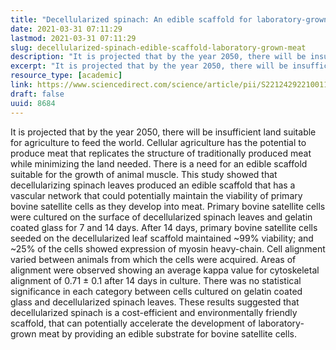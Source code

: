```yaml
---
title: "Decellularized spinach: An edible scaffold for laboratory-grown meat"
date: 2021-03-31 07:11:29
lastmod: 2021-03-31 07:11:29
slug: decellularized-spinach-edible-scaffold-laboratory-grown-meat
description: "It is projected that by the year 2050, there will be insufficient land suitable for agriculture to feed the world. Cellular agriculture has the potential to produce meat that replicates the structure of traditionally produced meat while minimizing the land needed. There is a need for an edible scaffold suitable for the growth of animal muscle. This study showed that decellularizing spinach leaves produced an edible scaffold that has a vascular network that could potentially maintain the viability of primary bovine satellite cells as they develop into meat."
excerpt: "It is projected that by the year 2050, there will be insufficient land suitable for agriculture to feed the world. Cellular agriculture has the potential to produce meat that replicates the structure of traditionally produced meat while minimizing the land needed. There is a need for an edible scaffold suitable for the growth of animal muscle. This study showed that decellularizing spinach leaves produced an edible scaffold that has a vascular network that could potentially maintain the viability of primary bovine satellite cells as they develop into meat."
resource_type: [academic]
link: https://www.sciencedirect.com/science/article/pii/S2212429221001115
draft: false
uuid: 8684
---
```

It is projected that by the year 2050, there will be insufficient land
suitable for agriculture to feed the world. Cellular agriculture has the
potential to produce meat that replicates the structure of traditionally
produced meat while minimizing the land needed. There is a need for an
edible scaffold suitable for the growth of animal muscle. This study
showed that decellularizing spinach leaves produced an edible scaffold
that has a vascular network that could potentially maintain the
viability of primary bovine satellite cells as they develop into meat.
Primary bovine satellite cells were cultured on the surface of
decellularized spinach leaves and gelatin coated glass for 7 and 14
days. After 14 days, primary bovine satellite cells seeded on the
decellularized leaf scaffold maintained \~99% viability; and \~25% of
the cells showed expression of myosin heavy-chain. Cell alignment varied
between animals from which the cells were acquired. Areas of alignment
were observed showing an average kappa value for cytoskeletal alignment
of 0.71 ± 0.1 after 14 days in culture. There was no statistical
significance in each category between cells cultured on gelatin coated
glass and decellularized spinach leaves. These results suggested that
decellularized spinach is a cost-efficient and environmentally friendly
scaffold, that can potentially accelerate the development of
laboratory-grown meat by providing an edible substrate for bovine
satellite cells.
